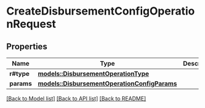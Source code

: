 # CreateDisbursementConfigOperationRequest

## Properties

Name | Type | Description | Notes
------------ | ------------- | ------------- | -------------
**r#type** | [**models::DisbursementOperationType**](DisbursementOperationType.md) |  | 
**params** | [**models::DisbursementOperationConfigParams**](DisbursementOperationConfigParams.md) |  | 

[[Back to Model list]](../README.md#documentation-for-models) [[Back to API list]](../README.md#documentation-for-api-endpoints) [[Back to README]](../README.md)


